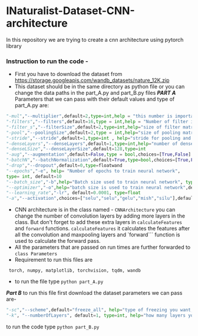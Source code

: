 # INaturalist-Dataset-CNN-architecture
In this repository we are trying to create a cnn architecture using pytorch library
### Instruction to run the code -

- First you have to download the dataset from https://storage.googleapis.com/wandb_datasets/nature_12K.zip
- This dataset should be in the same directory as python file or you can change the data paths in the part_A.py and part_B.py files
***PART A***
Parameters that we can pass with their default values and type of part_A.py are:
```python
"-mul","--multiplier",default=2,type=int,help = "this number is important it will multiply the number of filters in each layer"
"-filters","--filters",default=16,type = int,help = "Number of filter in first conv layer after first layer each layer will have filter = filters*multiplier"
"-filter_s","--filterSize",default=2,type=int,help="size of filter matrix"
"-pool","--poolingSize",default=2,type = int,help="size of pooling matrix"
"-stride","--stride",default=1,type=int , help="stride for pooling and filter matrix"
"-denseLayers","--denseLayers",default=1,type=int,help="number of dense layers after convolution layers"
"-denseLSize","--denseLayerSize",default=128,type=int
"-aug","--augmentation",default=False,type = bool,choices=[True,False]
"-batchN","--batchNormalization",default=True,type=bool,choices=[True,False]
"-drop","--dropout",default=0,type=floatwand
"--epochs","-e", help= "Number of epochs to train neural network",
type= int, default=10
"--batch_size","-b",help="Batch size used to train neural network", type =int, default=16
"--optimizer","-o",help="batch size is used to train neural network",default= "sgd", choices=["sgd","rmsprop","adam","nadam"]
"--learning_rate","-lr", default=0.0001, type=float
"-a","--activation",choices=["selu","selu","gelu","mish","silu"],default="relu"
```
- CNN architecture is in the class named - ``` CNNArchitecture ```  you can change the number of convolution layers by adding more layers in the class. But don't forget to add these extra layers in ```calculateFeatures``` and ```forward``` functions. ```calculateFeatures``` it calculates the features after all the convolution and maxpooling layers and `forward``` function is used to calculate the forward pass.
- All the parameters that are passed on run times are further forwarded to ```class Parameters```
- Requirement to run this files are 
```
 torch, numpy, matplotlib, torchvision, tqdm, wandb
```
- to run the file type ```python part_A.py```

***Part B***
to run this file first download the dataset
parameters we can pass are-
```python
"-sc","--scheme",default="freeze_all", help="type of freezing you want, if you choose freeze_k then enter value of k", choices=["freeze_all", "freeze_k"]
"-k", "--numberOfLayers", default=1, type=int, help="how many layers you want to freeze "
```
to run the code type ``` python part_B.py ``` 
